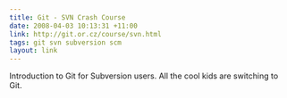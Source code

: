 ```yaml
---
title: Git - SVN Crash Course
date: 2008-04-03 10:13:31 +11:00
link: http://git.or.cz/course/svn.html
tags: git svn subversion scm
layout: link
---
```

Introduction to Git for Subversion users. All the cool kids are switching to Git.
